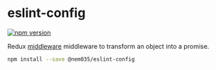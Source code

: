 eslint-config
=============

[![npm version](https://img.shields.io/npm/v/@nem035/eslint-config.svg?style=flat-square)](https://www.npmjs.com/package/@nem035/eslint-config)

Redux [middleware](http://rackt.github.io/redux/docs/advanced/Middleware.html) middleware to transform an object into a promise.

```bash
npm install --save @nem035/eslint-config
```
